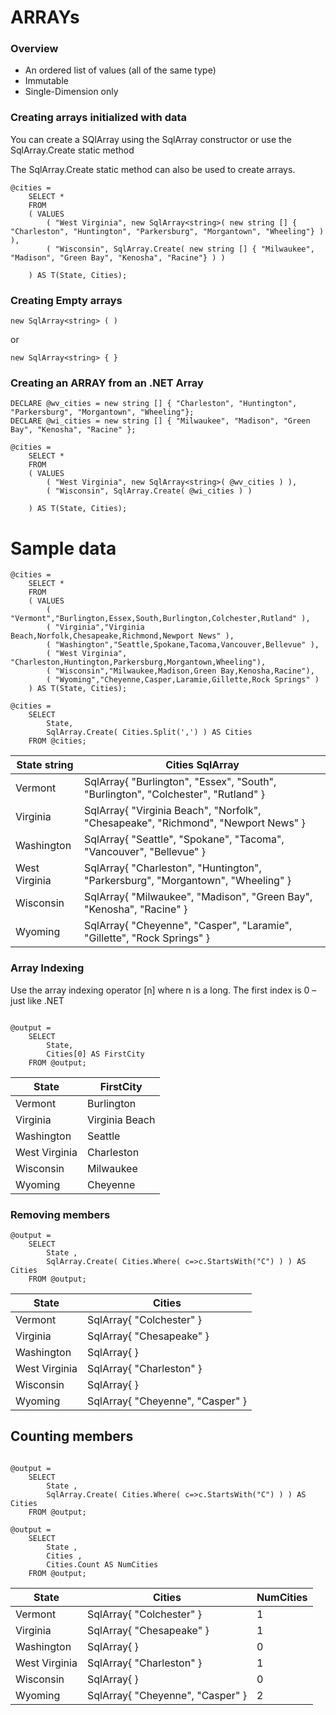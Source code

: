 # ARRAYs

### Overview

* An ordered list of values (all of the same type)
* Immutable
* Single-Dimension only

### Creating arrays initialized with data

You can create a SQlArray using the SqlArray constructor or use the SqlArray.Create static method

The SqlArray.Create static method can also be used to create arrays.


```
@cities =
    SELECT * 
    FROM
    ( VALUES
        ( "West Virginia", new SqlArray<string>( new string [] { "Charleston", "Huntington", "Parkersburg", "Morgantown", "Wheeling"} ) ),
        ( "Wisconsin", SqlArray.Create( new string [] { "Milwaukee", "Madison", "Green Bay", "Kenosha", "Racine"} ) )

    ) AS T(State, Cities);
```

### Creating Empty arrays

```
new SqlArray<string> ( )
```

or

```
new SqlArray<string> { }
```

### Creating an ARRAY from an .NET Array

```
DECLARE @wv_cities = new string [] { "Charleston", "Huntington", "Parkersburg", "Morgantown", "Wheeling"};
DECLARE @wi_cities = new string [] { "Milwaukee", "Madison", "Green Bay", "Kenosha", "Racine" };

@cities =
    SELECT * 
    FROM
    ( VALUES
        ( "West Virginia", new SqlArray<string>( @wv_cities ) ),
        ( "Wisconsin", SqlArray.Create( @wi_cities ) )

    ) AS T(State, Cities);

```



# Sample data

```
@cities =
    SELECT * 
    FROM
    ( VALUES
        ( "Vermont","Burlington,Essex,South,Burlington,Colchester,Rutland" ),
        ( "Virginia","Virginia Beach,Norfolk,Chesapeake,Richmond,Newport News" ),
        ( "Washington","Seattle,Spokane,Tacoma,Vancouver,Bellevue" ),
        ( "West Virginia", "Charleston,Huntington,Parkersburg,Morgantown,Wheeling"),
        ( "Wisconsin","Milwaukee,Madison,Green Bay,Kenosha,Racine"),
        ( "Wyoming","Cheyenne,Casper,Laramie,Gillette,Rock Springs" )
    ) AS T(State, Cities);

@cities =
    SELECT 
        State,
        SqlArray.Create( Cities.Split(',') ) AS Cities 
    FROM @cities;
```

| State string | Cities SqlArray |
| --- | --- |
| Vermont | SqlArray{ "Burlington", "Essex", "South", "Burlington", "Colchester", "Rutland" } |
| Virginia | SqlArray{ "Virginia Beach", "Norfolk", "Chesapeake", "Richmond", "Newport News" } |
| Washington | SqlArray{ "Seattle", "Spokane", "Tacoma", "Vancouver", "Bellevue" } |
| West Virginia | SqlArray{ "Charleston", "Huntington", "Parkersburg", "Morgantown", "Wheeling" } |
| Wisconsin | SqlArray{ "Milwaukee", "Madison", "Green Bay", "Kenosha", "Racine" } |
| Wyoming | SqlArray{ "Cheyenne", "Casper", "Laramie", "Gillette", "Rock Springs" } |



### Array Indexing 

Use the array indexing operator [n] where n is a long. The first index is 0 – just like .NET

```

@output =
    SELECT
        State,
        Cities[0] AS FirstCity
    FROM @output;
```


| State | FirstCity |
| --- | --- |
| Vermont | Burlington |
| Virginia | Virginia Beach |
| Washington | Seattle |
| West Virginia | Charleston |
| Wisconsin | Milwaukee |
| Wyoming | Cheyenne |


### Removing members

```
@output =
    SELECT
        State ,
        SqlArray.Create( Cities.Where( c=>c.StartsWith("C") ) ) AS Cities
    FROM @output;
```

| State | Cities |
| --- | --- |
| Vermont | SqlArray{ "Colchester" } |
| Virginia | SqlArray{ "Chesapeake" } |
| Washington | SqlArray{  } |
| West Virginia | SqlArray{ "Charleston" } |
| Wisconsin | SqlArray{  } |
| Wyoming | SqlArray{ "Cheyenne", "Casper" } |


## Counting members

```

@output =
    SELECT
        State ,
        SqlArray.Create( Cities.Where( c=>c.StartsWith("C") ) ) AS Cities
    FROM @output;

@output =
    SELECT
        State ,
        Cities ,
        Cities.Count AS NumCities
    FROM @output;
```


| State | Cities | NumCities |
| --- | --- | --- |
| Vermont | SqlArray<string>{ "Colchester" } | 1 |
| Virginia | SqlArray<string>{ "Chesapeake" } | 1 |
| Washington | SqlArray<string>{  } | 0 |
| West Virginia | SqlArray<string>{ "Charleston" } | 1 |
| Wisconsin | SqlArray<string>{  } | 0 |
| Wyoming | SqlArray<string>{ "Cheyenne", "Casper" } | 2 |

